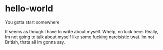 # hello-world
You gotta start somewhere

It seems as though I have to write about myself. Whelp, no luck here. Really, Im not going to talk about myself like some fucking narcisistic twat. Im not British, thats all Im gonna say.
